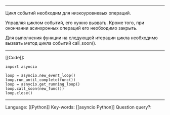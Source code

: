 ___
Цикл событий необходим для низкоуровневых операций. 

Управляя циклом событий, его нужно вызвать. Кроме того, при окончании асинхронных операций его необходимо закрыть. 

Для выполнения функции на следующей итерации цикла необходимо вызвать метод цикла событий call_soon(). 
___
[[Code]]:
```
import asyncio

loop = asyncio.new_event_loop()
loop.run_until_complete(func())
loop = asnycio.get_running_loop()
loop.call_soon(new_func())
loop.close()
```
___
Language: [[Python]]
Key-words:  [[asyncio Python]]
Question query?: 